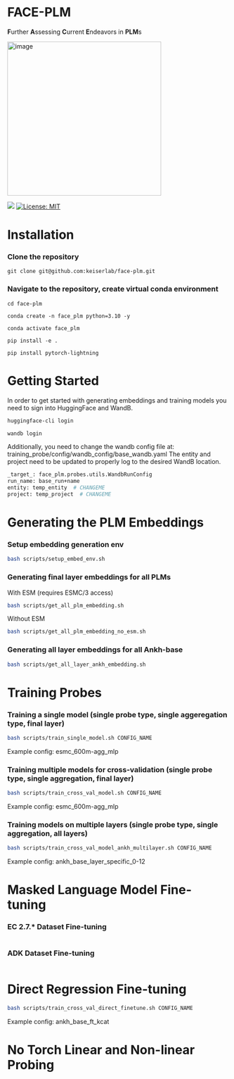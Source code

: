 # FACE-PLM
**F**urther **A**ssessing **C**urrent **E**ndeavors in **PLM**s

<img width="350" alt="image" src="https://github.com/user-attachments/assets/1493dc74-8eed-49b2-8792-d79dc870d008" />


[![](https://img.shields.io/badge/Python-3.9-blue.svg)](https://www.python.org/downloads/)
[![License: MIT](https://img.shields.io/badge/License-MIT-yellow.svg)](https://opensource.org/licenses/MIT)

# Installation

### Clone the repository

    git clone git@github.com:keiserlab/face-plm.git

### Navigate to the repository, create virtual conda environment  

    cd face-plm

    conda create -n face_plm python=3.10 -y

    conda activate face_plm

    pip install -e . 

    pip install pytorch-lightning

# Getting Started

In order to get started with generating embeddings and training models you need to sign into HuggingFace and WandB.

```bash
huggingface-cli login
```
```bash
wandb login
```

Additionally, you need to change the wandb config file at: training_probe/config/wandb_config/base_wandb.yaml
The entity and project need to be updated to properly log to the desired WandB location.

```bash
_target_: face_plm.probes.utils.WandbRunConfig
run_name: base_run+name
entity: temp_entity  # CHANGEME
project: temp_project  # CHANGEME
```

# Generating the PLM Embeddings

### Setup embedding generation env
```bash
bash scripts/setup_embed_env.sh
```

### Generating final layer embeddings for all PLMs
With ESM (requires ESMC/3 access)
```bash
bash scripts/get_all_plm_embedding.sh
```
Without ESM
```bash
bash scripts/get_all_plm_embedding_no_esm.sh
```

### Generating all layer embeddings for all Ankh-base
```bash
bash scripts/get_all_layer_ankh_embedding.sh
```

# Training Probes
### Training a single model (single probe type, single aggeregation type, final layer)
```bash
bash scripts/train_single_model.sh CONFIG_NAME
```
Example config: esmc_600m-agg_mlp

### Training multiple models for cross-validation (single probe type, single aggregation, final layer)
```bash
bash scripts/train_cross_val_model.sh CONFIG_NAME
```
Example config: esmc_600m-agg_mlp

### Training models on multiple layers (single probe type, single aggregation, all layers)
```bash
bash scripts/train_cross_val_model_ankh_multilayer.sh CONFIG_NAME
```
Example config: ankh_base_layer_specific_0-12


# Masked Language Model Fine-tuning
### EC 2.7.* Dataset Fine-tuning
```bash

```
### ADK Dataset Fine-tuning
```bash

```

# Direct Regression Fine-tuning
```bash
bash scripts/train_cross_val_direct_finetune.sh CONFIG_NAME
```
Example config: ankh_base_ft_kcat

# No Torch Linear and Non-linear Probing
```bash

```

